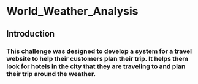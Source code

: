 # World_Weather_Analysis
## Introduction
### This challenge was designed to develop a system for a travel website to help their customers plan their trip. It helps them look for hotels in the city that they are traveling to and plan their trip around the weather. 
